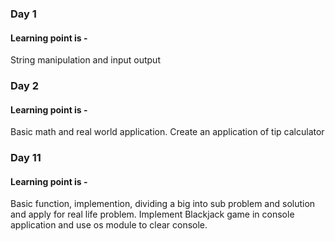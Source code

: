 ### Day 1
#### Learning point is -
String manipulation and input output
### Day 2
#### Learning point is -
Basic math and real world application. Create an application of tip calculator
### Day 11
#### Learning point is -
Basic function, implemention, dividing a big into sub problem and solution and apply for real life problem. Implement Blackjack game in console application and use os module to clear console.